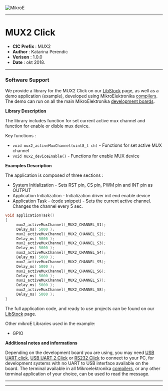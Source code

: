 ![MikroE](http://www.mikroe.com/img/designs/beta/logo_small.png)

---

# MUX2 Click

- **CIC Prefix**  : MUX2
- **Author**      : Katarina Perendic
- **Verison**     : 1.0.0
- **Date**        : okt 2018.

---


### Software Support

We provide a library for the MUX2 Click on our [LibStock](https://libstock.mikroe.com/projects/view/2597/mux-2-click) 
page, as well as a demo application (example), developed using MikroElektronika 
[compilers](http://shop.mikroe.com/compilers). The demo can run on all the main 
MikroElektronika [development boards](http://shop.mikroe.com/development-boards).

**Library Description**

The library includes function for set current active mux channel and function for enable or disble mux device.

Key functions :

- ``` void mux2_activeMuxChannel(uint8_t ch) ``` - Functions for set active MUX channel
- ``` void mux2_deviceEnable() ``` - Functions for enable MUX device

**Examples Description**

The application is composed of three sections :

- System Initialization - Sets RST pin, CS pin, PWM pin and INT pin as OUTPUT
- Application Initialization - Initialization driver init end enable device
- Application Task - (code snippet) - Sets the current active channel. Changes the channel every 5 sec.


```.c
void applicationTask()
{
     mux2_activeMuxChannel(_MUX2_CHANNEL_S1);
     Delay_ms( 5000 );
     mux2_activeMuxChannel(_MUX2_CHANNEL_S2);
     Delay_ms( 5000 );
     mux2_activeMuxChannel(_MUX2_CHANNEL_S3);
     Delay_ms( 5000 );
     mux2_activeMuxChannel(_MUX2_CHANNEL_S4);
     Delay_ms( 5000 );
     mux2_activeMuxChannel(_MUX2_CHANNEL_S5);
     Delay_ms( 5000 );
     mux2_activeMuxChannel(_MUX2_CHANNEL_S6);
     Delay_ms( 5000 );
     mux2_activeMuxChannel(_MUX2_CHANNEL_S7);
     Delay_ms( 5000 );
     mux2_activeMuxChannel(_MUX2_CHANNEL_S8);
     Delay_ms( 5000 );
}
```

The full application code, and ready to use projects can be found on our 
[LibStock](https://libstock.mikroe.com/projects/view/2597/mux-2-click) page.

Other mikroE Libraries used in the example:

- GPIO

**Additional notes and informations**

Depending on the development board you are using, you may need 
[USB UART click](http://shop.mikroe.com/usb-uart-click), 
[USB UART 2 Click](http://shop.mikroe.com/usb-uart-2-click) or 
[RS232 Click](http://shop.mikroe.com/rs232-click) to connect to your PC, for 
development systems with no UART to USB interface available on the board. The 
terminal available in all Mikroelektronika 
[compilers](http://shop.mikroe.com/compilers), or any other terminal application 
of your choice, can be used to read the message.

---
---
